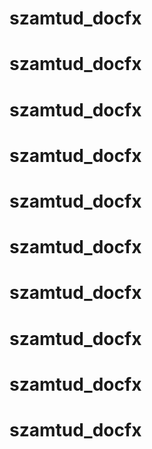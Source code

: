# szamtud_docfx
# szamtud_docfx
# szamtud_docfx
# szamtud_docfx
# szamtud_docfx
# szamtud_docfx
# szamtud_docfx
# szamtud_docfx
# szamtud_docfx
# szamtud_docfx
